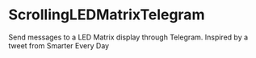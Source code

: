 # ScrollingLEDMatrixTelegram
Send messages to a LED Matrix display through Telegram. Inspired by a tweet from Smarter Every Day
